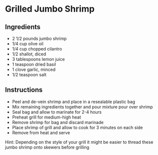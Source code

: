 # Grilled Jumbo Shrimp

## Ingredients

* 2 1/2 pounds jumbo shrimp
* 1/4 cup olive oil
* 1/4 cup chopped cilantro
* 1/2 shallot, diced
* 3 tablespoons lemon juice
* 1 teaspoon dried basil
* 1 clove garlic, minced
* 1/2 teaspoon salt

## Instructions

* Peel and de-vein shrimp and place in a resealable plastic bag
* Mix remaining ingredients together and pour mixture pour over shrimp
* Seal bag and allow to marinate for 2-4 hours
* Preheat grill for medium-high heat
* Remove shrimp for bag and discard marinade
* Place shrimp of grill and allow to cook for 3 minutes on each side
* Remove from heat and serve

Hint: Depending on the style of your grill it might be easier to thread these jumbo shrimp onto skewers before grilling
